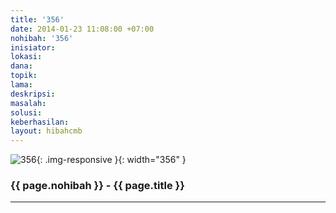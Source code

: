 ```yaml
---
title: '356'
date: 2014-01-23 11:08:00 +07:00
nohibah: '356'
inisiator: 
lokasi: 
dana: 
topik: 
lama: 
deskripsi: 
masalah: 
solusi: 
keberhasilan: 
layout: hibahcmb
---
```


![356](/static/img/hibahcmb/356.png){: .img-responsive }{: width="356" }

### {{ page.nohibah }} - {{ page.title }}

---
